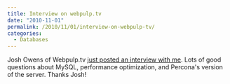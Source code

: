 ```yaml
---
title: Interview on webpulp.tv
date: "2010-11-01"
permalink: /2010/11/01/interview-on-webpulp-tv/
categories:
  - Databases
---
```

Josh Owens of Webpulp.tv [just posted an interview with me][1]. Lots of good questions about MySQL, performance optimization, and Percona's version of the server. Thanks Josh!

 [1]: http://webpulp.tv/post/1450868812/percona-baron-schwartz
